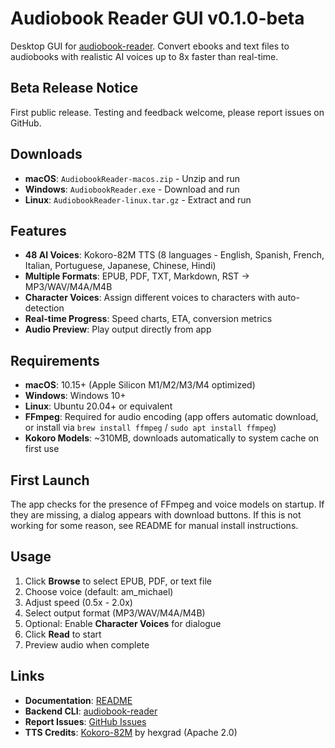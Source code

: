 # Audiobook Reader GUI v0.1.0-beta

Desktop GUI for [audiobook-reader](https://github.com/danielcorsano/reader). Convert ebooks and text files to audiobooks with realistic AI voices up to 8x faster than real-time.

## Beta Release Notice

First public release. Testing and feedback welcome, please report issues on GitHub.

## Downloads

- **macOS**: `AudiobookReader-macos.zip` - Unzip and run
- **Windows**: `AudiobookReader.exe` - Download and run
- **Linux**: `AudiobookReader-linux.tar.gz` - Extract and run

## Features

- **48 AI Voices**: Kokoro-82M TTS (8 languages - English, Spanish, French, Italian, Portuguese, Japanese, Chinese, Hindi)
- **Multiple Formats**: EPUB, PDF, TXT, Markdown, RST → MP3/WAV/M4A/M4B
- **Character Voices**: Assign different voices to characters with auto-detection
- **Real-time Progress**: Speed charts, ETA, conversion metrics
- **Audio Preview**: Play output directly from app

## Requirements

- **macOS**: 10.15+ (Apple Silicon M1/M2/M3/M4 optimized)
- **Windows**: Windows 10+
- **Linux**: Ubuntu 20.04+ or equivalent
- **FFmpeg**: Required for audio encoding (app offers automatic download, or install via `brew install ffmpeg` / `sudo apt install ffmpeg`)
- **Kokoro Models**: ~310MB, downloads automatically to system cache on first use

## First Launch

The app checks for the presence of FFmpeg and voice models on startup. If they are missing, a dialog appears with download buttons. If this is not working for some reason, see README for manual install instructions.

## Usage

1. Click **Browse** to select EPUB, PDF, or text file
2. Choose voice (default: am_michael)
3. Adjust speed (0.5x - 2.0x)
4. Select output format (MP3/WAV/M4A/M4B)
5. Optional: Enable **Character Voices** for dialogue
6. Click **Read** to start
7. Preview audio when complete

## Links

- **Documentation**: [README](https://github.com/danielcorsano/reader-gui)
- **Backend CLI**: [audiobook-reader](https://github.com/danielcorsano/reader)
- **Report Issues**: [GitHub Issues](https://github.com/danielcorsano/reader-gui/issues)
- **TTS Credits**: [Kokoro-82M](https://huggingface.co/hexgrad/Kokoro-82M) by hexgrad (Apache 2.0)
